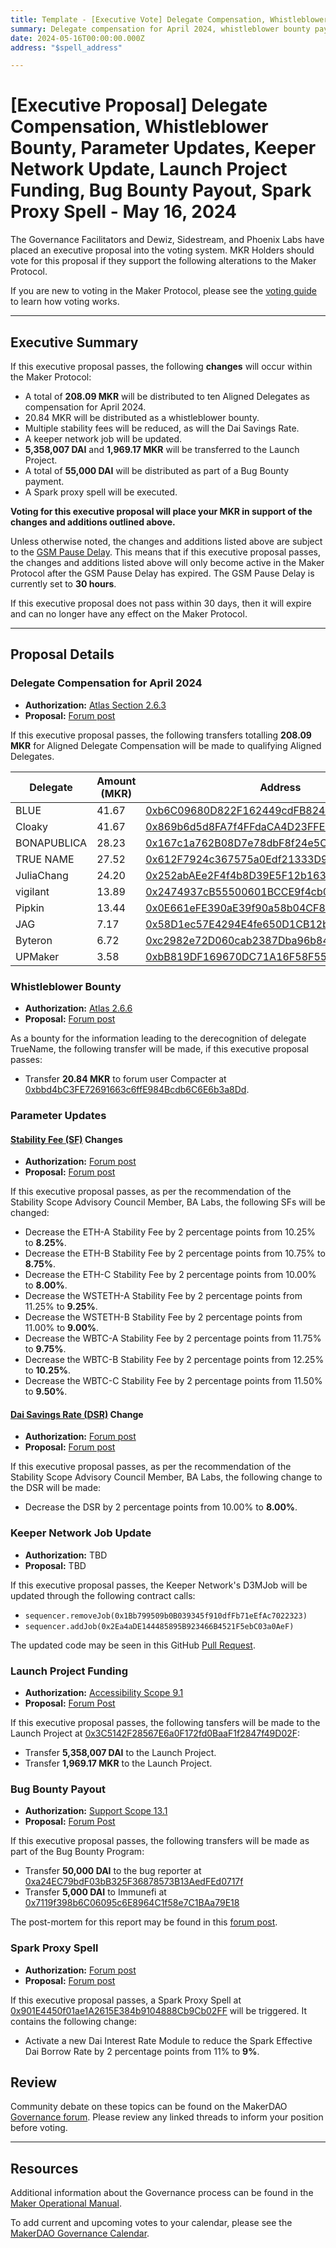 ```yaml
---
title: Template - [Executive Vote] Delegate Compensation, Whistleblower Bounty, Parameter Updates, Keeper Network Update, Launch Project Funding, Bug Bounty Payout, Spark Proxy Spell - May 16, 2024
summary: Delegate compensation for April 2024, whistleblower bounty payment, buffer payment for the offboarding of TrueName, Stability Fee and DSR updates, an update to a keeper network job, Dai and MKR funding for the Launch Project, payment of a bug bounty reward, execute Spark proxy spell.
date: 2024-05-16T00:00:00.000Z
address: "$spell_address"

---
```

# [Executive Proposal] Delegate Compensation, Whistleblower Bounty, Parameter Updates, Keeper Network Update, Launch Project Funding, Bug Bounty Payout, Spark Proxy Spell - May 16, 2024

The Governance Facilitators and Dewiz, Sidestream, and Phoenix Labs have placed an executive proposal into the voting system. MKR Holders should vote for this proposal if they support the following alterations to the Maker Protocol.

If you are new to voting in the Maker Protocol, please see the [voting guide](https://manual.makerdao.com/governance/voting-in-makerdao/on-chain-governance) to learn how voting works.

---

## Executive Summary

If this executive proposal passes, the following **changes** will occur within the Maker Protocol:

- A total of **208.09 MKR** will be distributed to ten Aligned Delegates as compensation for April 2024.
- 20.84 MKR will be distributed as a whistleblower bounty.
- Multiple stability fees will be reduced, as will the Dai Savings Rate.
- A keeper network job will be updated.
- **5,358,007 DAI** and **1,969.17 MKR** will be transferred to the Launch Project.
- A total of **55,000 DAI** will be distributed as part of a Bug Bounty payment.
- A Spark proxy spell will be executed.

**Voting for this executive proposal will place your MKR in support of the changes and additions outlined above.**

Unless otherwise noted, the changes and additions listed above are subject to the [GSM Pause Delay](https://manual.makerdao.com/parameter-index/core/param-gsm-pause-delay). This means that if this executive proposal passes, the changes and additions listed above will only become active in the Maker Protocol after the GSM Pause Delay has expired. The GSM Pause Delay is currently set to **30 hours**.

If this executive proposal does not pass within 30 days, then it will expire and can no longer have any effect on the Maker Protocol.

---

## Proposal Details

### Delegate Compensation for April 2024

- **Authorization:** [Atlas Section 2.6.3](https://mips.makerdao.com/mips/details/MIP101#2-6-3-aligned-delegate-income-and-participation-requirements)
- **Proposal:** [Forum post](https://forum.makerdao.com/t/april-2024-aligned-delegate-compensation/24272)

If this executive proposal passes, the following transfers totalling **208.09 MKR** for Aligned Delegate Compensation will be made to qualifying Aligned Delegates.

| Delegate    | Amount (MKR) | Address                                                                                                               |
|-------------|--------------|-----------------------------------------------------------------------------------------------------------------------|
| BLUE        | 41.67        | [0xb6C09680D822F162449cdFB8248a7D3FC26Ec9Bf](https://etherscan.io/address/0xb6C09680D822F162449cdFB8248a7D3FC26Ec9Bf) |
| Cloaky      | 41.67        | [0x869b6d5d8FA7f4FFdaCA4D23FFE0735c5eD1F818](https://etherscan.io/address/0x869b6d5d8FA7f4FFdaCA4D23FFE0735c5eD1F818) |
| BONAPUBLICA | 28.23        | [0x167c1a762B08D7e78dbF8f24e5C3f1Ab415021D3](https://etherscan.io/address/0x167c1a762B08D7e78dbF8f24e5C3f1Ab415021D3) |
| TRUE NAME   | 27.52        | [0x612F7924c367575a0Edf21333D96b15F1B345A5d](https://etherscan.io/address/0x612F7924c367575a0Edf21333D96b15F1B345A5d) |
| JuliaChang  | 24.20        | [0x252abAEe2F4f4b8D39E5F12b163eDFb7fac7AED7](https://etherscan.io/address/0x252abAEe2F4f4b8D39E5F12b163eDFb7fac7AED7) |
| vigilant    | 13.89        | [0x2474937cB55500601BCCE9f4cb0A0A72Dc226F61](https://etherscan.io/address/0x2474937cB55500601BCCE9f4cb0A0A72Dc226F61) |
| Pipkin      | 13.44        | [0x0E661eFE390aE39f90a58b04CF891044e56DEDB7](https://etherscan.io/address/0x0E661eFE390aE39f90a58b04CF891044e56DEDB7) |
| JAG         | 7.17         | [0x58D1ec57E4294E4fe650D1CB12b96AE34349556f](https://etherscan.io/address/0x58D1ec57E4294E4fe650D1CB12b96AE34349556f) |
| Byteron     | 6.72         | [0xc2982e72D060cab2387Dba96b846acb8c96EfF66](https://etherscan.io/address/0xc2982e72D060cab2387Dba96b846acb8c96EfF66) |
| UPMaker     | 3.58         | [0xbB819DF169670DC71A16F58F55956FE642cc6BcD](https://etherscan.io/address/0xbB819DF169670DC71A16F58F55956FE642cc6BcD) |

### Whistleblower Bounty

* **Authorization:** [Atlas 2.6.6](https://mips.makerdao.com/mips/details/MIP101#2-6-6-aligned-delegate-operational-security)
* **Proposal:** [Forum post](https://forum.makerdao.com/t/ad-derecognition-due-to-operational-security-breach-april-5-2024/24043)

As a bounty for the information leading to the derecognition of delegate TrueName, the following transfer will be made, if this executive proposal passes:

- Transfer **20.84 MKR** to forum user Compacter at [0xbbd4bC3FE72691663c6ffE984Bcdb6C6E6b3a8Dd](https://etherscan.io/address/0xbbd4bC3FE72691663c6ffE984Bcdb6C6E6b3a8Dd).

### Parameter Updates

#### [Stability Fee (SF)](https://mips.makerdao.com/mips/details/MIP104#14-3-1-3-stability-fee-sf-) Changes

* **Authorization:** [Forum post](https://forum.makerdao.com/t/stability-scope-parameter-changes-13-under-sta-article-3-3/24250/2)
* **Proposal:** [Forum post](https://forum.makerdao.com/t/stability-scope-parameter-changes-13-under-sta-article-3-3/24250)

If this executive proposal passes, as per the recommendation of the Stability Scope Advisory Council Member, BA Labs, the following SFs will be changed:

- Decrease the ETH-A Stability Fee by 2 percentage points from 10.25% to **8.25%**.
- Decrease the ETH-B Stability Fee by 2 percentage points from 10.75% to **8.75%**.
- Decrease the ETH-C Stability Fee by 2 percentage points from 10.00% to **8.00%**.
- Decrease the WSTETH-A Stability Fee by 2 percentage points from 11.25% to **9.25%**.
- Decrease the WSTETH-B Stability Fee by 2 percentage points from 11.00% to **9.00%**.
- Decrease the WBTC-A Stability Fee by 2 percentage points from 11.75% to **9.75%**.
- Decrease the WBTC-B Stability Fee by 2 percentage points from 12.25% to **10.25%**.
- Decrease the WBTC-C Stability Fee by 2 percentage points from 11.50% to **9.50%**.

#### [Dai Savings Rate (DSR)](https://manual.makerdao.com/parameter-index/core/param-dai-savings-rate) Change

* **Authorization:** [Forum post](https://forum.makerdao.com/t/stability-scope-parameter-changes-13-under-sta-article-3-3/24250/2)
* **Proposal:** [Forum post](https://forum.makerdao.com/t/stability-scope-parameter-changes-13-under-sta-article-3-3/24250)

If this executive proposal passes, as per the recommendation of the Stability Scope Advisory Council Member, BA Labs, the following change to the DSR will be made:

- Decrease the DSR by 2 percentage points from 10.00% to **8.00%**.

### Keeper Network Job Update

* **Authorization:** TBD
* **Proposal:** TBD

If this executive proposal passes, the Keeper Network's D3MJob will be updated through the following contract calls:

- `sequencer.removeJob(0x1Bb799509b0B039345f910dfFb71eEfAc7022323)`
- `sequencer.addJob(0x2Ea4aDE144485895B923466B4521F5ebC03a0AeF)`

The updated code may be seen in this GitHub [Pull Request](https://github.com/makerdao/dss-cron/pull/24).

### Launch Project Funding

* **Authorization:** [Accessibility Scope 9.1](https://mips.makerdao.com/mips/details/MIP108#9-1-launch-project-budget)
* **Proposal:** [Forum Post](https://forum.makerdao.com/t/utilization-of-the-launch-project-under-the-accessibility-scope/21468/16)

If this executive proposal passes, the following tansfers will be made to the Launch Project at [0x3C5142F28567E6a0F172fd0BaaF1f2847f49D02F](https://etherscan.io/address/0x3C5142F28567E6a0F172fd0BaaF1f2847f49D02F):

- Transfer **5,358,007 DAI** to the Launch Project.
- Transfer **1,969.17 MKR** to the Launch Project.

### Bug Bounty Payout

* **Authorization:** [Support Scope 13.1](https://forum.makerdao.com/t/bounty-payout-request-for-immunefi-bug-29806/24240/2)
* **Proposal:** [Forum Post](https://forum.makerdao.com/t/bounty-payout-request-for-immunefi-bug-29806/24240)

If this executive proposal passes, the following transfers will be made as part of the Bug Bounty Program:

- Transfer **50,000 DAI** to the bug reporter at [0xa24EC79bdF03bB325F36878573B13AedFEd0717f](https://etherscan.io/address/0xa24EC79bdF03bB325F36878573B13AedFEd0717f)
- Transfer **5,000 DAI** to Immunefi at [0x7119f398b6C06095c6E8964C1f58e7C1BAa79E18](https://etherscan.io/address/0x7119f398b6C06095c6E8964C1f58e7C1BAa79E18)

The post-mortem for this report may be found in this [forum post](https://forum.makerdao.com/t/post-mortem-for-immunefi-bug-report-29806/24239).

### Spark Proxy Spell

* **Authorization:** [Forum post](https://forum.makerdao.com/t/stability-scope-parameter-changes-13-under-sta-article-3-3/24250/2)
* **Proposal:** [Forum post](https://forum.makerdao.com/t/stability-scope-parameter-changes-13-under-sta-article-3-3/24250)

If this executive proposal passes, a Spark Proxy Spell at [0x901E4450f01ae1A2615E384b9104888Cb9Cb02FF](https://etherscan.io/address/0x901E4450f01ae1A2615E384b9104888Cb9Cb02FF) will be triggered. It contains the following change:

- Activate a new Dai Interest Rate Module to reduce the Spark Effective Dai Borrow Rate by 2 percentage points from 11% to **9%**.

## Review

Community debate on these topics can be found on the MakerDAO [Governance forum](https://forum.makerdao.com/). Please review any linked threads to inform your position before voting.

---

## Resources

Additional information about the Governance process can be found in the [Maker Operational Manual](https://manual.makerdao.com).

To add current and upcoming votes to your calendar, please see the [MakerDAO Governance Calendar](https://manual.makerdao.com/makerdao/calendars/governance-calendar).
